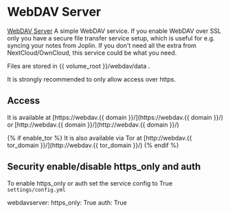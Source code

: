 # WebDAV Server

[WebDAV Server](https://hub.docker.com/r/bytemark/webdav/) A simple WebDAV service.  If you enable WebDAV over SSL only you have a secure
file transfer service setup, which is useful for e.g. syncing your notes from Joplin.  If you don't need all the extra from NextCloud/OwnCloud,
this service could be what you need.

Files are stored in {{ volume_root }}/webdav/data .

It is strongly recommended to only allow access over https.

## Access

It is available at [https://webdav.{{ domain }}/](https://webdav.{{ domain }}/) or [http://webdav.{{ domain }}/](http://webdav.{{ domain }}/)

{% if enable_tor %}
It is also available via Tor at [http://webdav.{{ tor_domain }}/](http://webdav.{{ tor_domain }}/)
{% endif %}

## Security enable/disable https_only and auth

To enable https_only or auth set the service config to True
`settings/config.yml`

webdavserver:
  https_only: True
  auth: True
